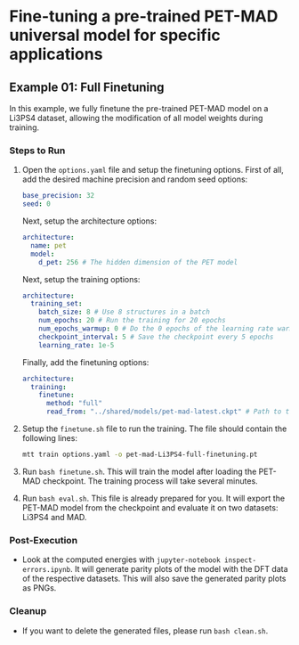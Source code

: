 # Fine-tuning a pre-trained PET-MAD universal model for specific applications

## Example 01: Full Finetuning

In this example, we fully finetune the pre-trained PET-MAD model on a Li3PS4 dataset, allowing the modification of all model weights during training.

### Steps to Run
1. Open the `options.yaml` file and setup the finetuning options. First of all, add the
   desired machine precision and random seed options:

   ```yaml
   base_precision: 32
   seed: 0
   ```

   Next, setup the architecture options:

   ```yaml
   architecture:
     name: pet
     model:
       d_pet: 256 # The hidden dimension of the PET model
   ```

   Next, setup the training options:

   ```yaml
   architecture:
     training_set:
       batch_size: 8 # Use 8 structures in a batch
       num_epochs: 20 # Run the training for 20 epochs
       num_epochs_warmup: 0 # Do the 0 epochs of the learning rate warmup
       checkpoint_interval: 5 # Save the checkpoint every 5 epochs
       learning_rate: 1e-5
   ```

   Finally, add the finetuning options:

   ```yaml
   architecture:
     training:
       finetune:
         method: "full"
         read_from: "../shared/models/pet-mad-latest.ckpt" # Path to the PET-MAD checkpoint
   ```
2. Setup the `finetune.sh` file to run the training. The file should contain the following lines:

   ```bash
   mtt train options.yaml -o pet-mad-Li3PS4-full-finetuning.pt
   ```

3. Run `bash finetune.sh`. This will train the model after loading the PET-MAD checkpoint. The training process will take several minutes. 
4. Run `bash eval.sh`. This file is already prepared for you. It will export the PET-MAD model from the checkpoint and evaluate it on two datasets: Li3PS4 and MAD.

### Post-Execution
- Look at the computed energies with `jupyter-notebook inspect-errors.ipynb`. It will generate parity plots of the model with the DFT data of the respective datasets. This will also save the generated parity plots as PNGs.

### Cleanup
- If you want to delete the generated files, please run `bash clean.sh`.

